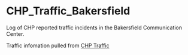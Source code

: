 # CHP_Traffic_Bakersfield
Log of CHP reported traffic incidents in the Bakersfield Communication Center.<br/>

Traffic infomation pulled from [CHP Traffic](https://cad.chp.ca.gov/Traffic.aspx)
